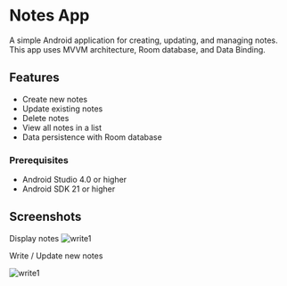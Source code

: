 # Notes App

A simple Android application for creating, updating, and managing notes. This app uses MVVM architecture, Room database, and Data Binding.

## Features
- Create new notes
- Update existing notes
- Delete notes
- View all notes in a list
- Data persistence with Room database

### Prerequisites
- Android Studio 4.0 or higher
- Android SDK 21 or higher

## Screenshots
Display notes
![write1](https://github.com/Sabarishkris/Notes-App/assets/159115255/6fd46dac-c60c-4d53-be0f-088d7f8c83d7)


Write / Update new notes 

![write1](https://github.com/Sabarishkris/Notes-App/assets/159115255/4a465ce2-a910-4a26-a22c-ab54636c0e46)
